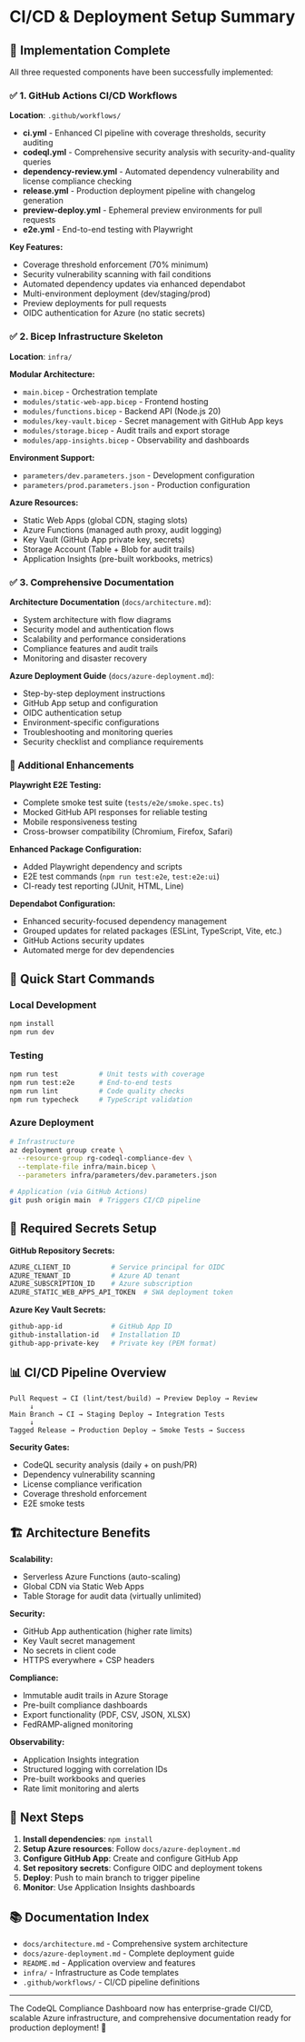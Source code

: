# CI/CD & Deployment Setup Summary

## 🚀 Implementation Complete

All three requested components have been successfully implemented:

### ✅ 1. GitHub Actions CI/CD Workflows

**Location**: `.github/workflows/`

- **ci.yml** - Enhanced CI pipeline with coverage thresholds, security auditing
- **codeql.yml** - Comprehensive security analysis with security-and-quality queries  
- **dependency-review.yml** - Automated dependency vulnerability and license compliance checking
- **release.yml** - Production deployment pipeline with changelog generation
- **preview-deploy.yml** - Ephemeral preview environments for pull requests
- **e2e.yml** - End-to-end testing with Playwright

**Key Features:**
- Coverage threshold enforcement (70% minimum)
- Security vulnerability scanning with fail conditions
- Automated dependency updates via enhanced dependabot
- Multi-environment deployment (dev/staging/prod)
- Preview deployments for pull requests
- OIDC authentication for Azure (no static secrets)

### ✅ 2. Bicep Infrastructure Skeleton

**Location**: `infra/`

**Modular Architecture:**
- `main.bicep` - Orchestration template
- `modules/static-web-app.bicep` - Frontend hosting
- `modules/functions.bicep` - Backend API (Node.js 20)
- `modules/key-vault.bicep` - Secret management with GitHub App keys
- `modules/storage.bicep` - Audit trails and export storage
- `modules/app-insights.bicep` - Observability and dashboards

**Environment Support:**
- `parameters/dev.parameters.json` - Development configuration
- `parameters/prod.parameters.json` - Production configuration

**Azure Resources:**
- Static Web Apps (global CDN, staging slots)
- Azure Functions (managed auth proxy, audit logging)
- Key Vault (GitHub App private key, secrets)  
- Storage Account (Table + Blob for audit trails)
- Application Insights (pre-built workbooks, metrics)

### ✅ 3. Comprehensive Documentation

**Architecture Documentation** (`docs/architecture.md`):
- System architecture with flow diagrams
- Security model and authentication flows
- Scalability and performance considerations
- Compliance features and audit trails
- Monitoring and disaster recovery

**Azure Deployment Guide** (`docs/azure-deployment.md`):
- Step-by-step deployment instructions
- GitHub App setup and configuration
- OIDC authentication setup
- Environment-specific configurations
- Troubleshooting and monitoring queries
- Security checklist and compliance requirements

### 🔧 Additional Enhancements

**Playwright E2E Testing:**
- Complete smoke test suite (`tests/e2e/smoke.spec.ts`)
- Mocked GitHub API responses for reliable testing
- Mobile responsiveness testing
- Cross-browser compatibility (Chromium, Firefox, Safari)

**Enhanced Package Configuration:**
- Added Playwright dependency and scripts
- E2E test commands (`npm run test:e2e`, `test:e2e:ui`)
- CI-ready test reporting (JUnit, HTML, Line)

**Dependabot Configuration:**
- Enhanced security-focused dependency management
- Grouped updates for related packages (ESLint, TypeScript, Vite, etc.)
- GitHub Actions security updates
- Automated merge for dev dependencies

## 🚦 Quick Start Commands

### Local Development
```bash
npm install
npm run dev
```

### Testing
```bash
npm run test          # Unit tests with coverage
npm run test:e2e      # End-to-end tests
npm run lint          # Code quality checks
npm run typecheck     # TypeScript validation
```

### Azure Deployment
```bash
# Infrastructure
az deployment group create \
  --resource-group rg-codeql-compliance-dev \
  --template-file infra/main.bicep \
  --parameters infra/parameters/dev.parameters.json

# Application (via GitHub Actions)
git push origin main  # Triggers CI/CD pipeline
```

## 🔐 Required Secrets Setup

**GitHub Repository Secrets:**
```bash
AZURE_CLIENT_ID          # Service principal for OIDC
AZURE_TENANT_ID          # Azure AD tenant
AZURE_SUBSCRIPTION_ID    # Azure subscription
AZURE_STATIC_WEB_APPS_API_TOKEN  # SWA deployment token
```

**Azure Key Vault Secrets:**
```bash
github-app-id            # GitHub App ID  
github-installation-id   # Installation ID
github-app-private-key   # Private key (PEM format)
```

## 📊 CI/CD Pipeline Overview

```
Pull Request → CI (lint/test/build) → Preview Deploy → Review
     ↓
Main Branch → CI → Staging Deploy → Integration Tests  
     ↓
Tagged Release → Production Deploy → Smoke Tests → Success
```

**Security Gates:**
- CodeQL security analysis (daily + on push/PR)
- Dependency vulnerability scanning
- License compliance verification
- Coverage threshold enforcement
- E2E smoke tests

## 🏗️ Architecture Benefits

**Scalability:**
- Serverless Azure Functions (auto-scaling)
- Global CDN via Static Web Apps
- Table Storage for audit data (virtually unlimited)

**Security:**
- GitHub App authentication (higher rate limits)
- Key Vault secret management
- No secrets in client code
- HTTPS everywhere + CSP headers

**Compliance:**
- Immutable audit trails in Azure Storage
- Pre-built compliance dashboards
- Export functionality (PDF, CSV, JSON, XLSX)
- FedRAMP-aligned monitoring

**Observability:**
- Application Insights integration
- Structured logging with correlation IDs
- Pre-built workbooks and queries
- Rate limit monitoring and alerts

## 🎯 Next Steps

1. **Install dependencies**: `npm install`
2. **Setup Azure resources**: Follow `docs/azure-deployment.md`
3. **Configure GitHub App**: Create and configure GitHub App
4. **Set repository secrets**: Configure OIDC and deployment tokens
5. **Deploy**: Push to main branch to trigger pipeline
6. **Monitor**: Use Application Insights dashboards

## 📚 Documentation Index

- `docs/architecture.md` - Comprehensive system architecture
- `docs/azure-deployment.md` - Complete deployment guide  
- `README.md` - Application overview and features
- `infra/` - Infrastructure as Code templates
- `.github/workflows/` - CI/CD pipeline definitions

---

The CodeQL Compliance Dashboard now has enterprise-grade CI/CD, scalable Azure infrastructure, and comprehensive documentation ready for production deployment! 🎉